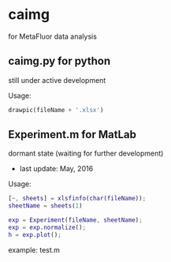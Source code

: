 # caimg
for MetaFluor data analysis

## caimg.py for python
still under active development

Usage:
```Python
drawpic(fileName + '.xlsx')
```

## Experiment.m for MatLab
dormant state (waiting for further development)
 * last update: May, 2016

Usage:
```Matlab
[~, sheets] = xlsfinfo(char(fileName));
sheetName = sheets(1)

exp = Experiment(fileName, sheetName);
exp = exp.normalize();
h = exp.plot();  
```

example: test.m
